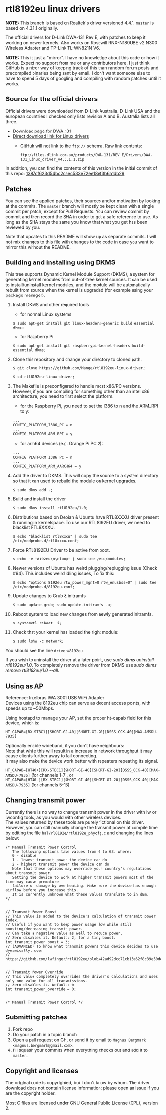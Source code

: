 # rtl8192eu linux drivers

**NOTE:** This branch is based on Realtek's driver versioned 4.4.1. `master` is based on 4.3.1.1 originally.

The official drivers for D-Link DWA-131 Rev E, with patches to keep it working on newer kernels.
Also works on Rosewill RNX-N180UBE v2 N300 Wireless Adapter and TP-Link TL-WN821N V6.

**NOTE:** This is just a "mirror". I have no knowledge about this code or how it works. Expect no support from me or any contributors here. I just think GitHub is a nicer way of keeping track of this than random forum posts and precompiled binaries being sent by email. I don't want someone else to have to spend 5 days of googling and compiling with random patches until it works.

## Source for the official drivers

Official drivers were downloaded from D-Link Australia. D-Link USA and the european countries I checked only lists revision A and B. Australia lists all three.

* [Download page for DWA-131][driver-downloads]
* [Direct download link for Linux drivers][direct-download]
  * GitHub will not link to the `ftp://` schema. Raw link contents:

      `ftp://files.dlink.com.au/products/DWA-131/REV_E/Drivers/DWA-131_Linux_driver_v4.3.1.1.zip`

In addition, you can find the contents of this version in the initial commit of this repo: [1387cf623d54bc2caec533e72ee18ef3b6a1db29][initial-commit]

## Patches

You can see the applied patches, their sources and/or motivation by looking at the commits. The `master` branch will mostly be kept clean with a single commit per patch, except for Pull Requests. You can review commit by commit and then record the SHA in order to get a safe reference to use. As long as the SHA stays the same you know that what you get has been reviewed by you.

Note that updates to this README will show up as separate commits. I will not mix changes to this file with changes to the code in case you want to mirror this without the README.

## Building and installing using DKMS

This tree supports Dynamic Kernel Module Support (DKMS), a system for
generating kernel modules from out-of-tree kernel sources. It can be used to
install/uninstall kernel modules, and the module will be automatically rebuilt
from source when the kernel is upgraded (for example using your package manager).

1. Install DKMS and other required tools

    * for normal Linux systems

    ```shell
    $ sudo apt-get install git linux-headers-generic build-essential dkms;
    ```

    * for Raspberry Pi

    ```shell
    $ sudo apt-get install git raspberrypi-kernel-headers build-essential dkms;
    ```

2. Clone this repository and change your directory to cloned path.

    ```shell
    $ git clone https://github.com/Mange/rtl8192eu-linux-driver;
    ```
    ```shell
    $ cd rtl8192eu-linux-driver;
    ```

3. The Makefile is preconfigured to handle most x86/PC versions. However, if you are compiling for something other than an intel x86 architecture, you need to first select the platform.

    * for the Raspberry Pi, you need to set the I386 to n and the ARM_RPI to y:

    ```sh
    ...
    CONFIG_PLATFORM_I386_PC = n
    ...
    CONFIG_PLATFORM_ARM_RPI = y
    ```

    * for arm64 devices (e.g. Orange Pi PC 2):

    ```sh
    ...
    CONFIG_PLATFORM_I386_PC = n
    ...
    CONFIG_PLATFORM_ARM_AARCH64 = y
    ```

4. Add the driver to DKMS. This will copy the source to a system directory so
that it can used to rebuild the module on kernel upgrades.

    ```shell
    $ sudo dkms add .;
    ```

5. Build and install the driver.

    ```shell
    $ sudo dkms install rtl8192eu/1.0;
    ```

6. Distributions based on Debian & Ubuntu have RTL8XXXU driver present & running in kernelspace. To use our RTL8192EU driver, we need to blacklist RTL8XXXU.

    ```shell
    $ echo "blacklist rtl8xxxu" | sudo tee /etc/modprobe.d/rtl8xxxu.conf;
    ```

7. Force RTL8192EU Driver to be active from boot.
    ```shell
    $ echo -e "8192eu\n\nloop" | sudo tee /etc/modules;
    ```

8. Newer versions of Ubuntu has weird plugging/replugging issue (Check #94). This includes weird idling issues, To fix this:

    ```shell
    $ echo "options 8192eu rtw_power_mgnt=0 rtw_enusbss=0" | sudo tee /etc/modprobe.d/8192eu.conf;
    ```

9. Update changes to Grub & initramfs

    ```shell
    $ sudo update-grub; sudo update-initramfs -u;
    ```

10. Reboot system to load new changes from newly generated initramfs.

    ```shell
    $ systemctl reboot -i;
    ```

11. Check that your kernel has loaded the right module:
 
    ```shell
    $ sudo lshw -c network;
    ```
   
You should see the line ```driver=8192eu```
    
If you wish to uninstall the driver at a later point, use
_sudo dkms uninstall rtl8192eu/1.0_. To completely remove the driver from DKMS use
_sudo dkms remove rtl8192eu/1.0 --all_.

## Using as AP

Reference: Intelbras IWA 3001 USB WiFi Adapter  
Devices using the 8192eu chip can serve as decent access points, with speeds up to ~50Mbps.  
 
Using hostapd to manage your AP, set the proper ht-capab field for this device, which is:  

`HT_CAPAB=[RX-STBC1][SHORT-GI-40][SHORT-GI-20][DSSS_CCK-40][MAX-AMSDU-7935]`

Optionally enable wideband, if you don't have neighbours:  
Note that while this will result in a increase in network throughput it may cause clients further away to fail connecting.  
It may also make the device work better with repeaters repeating its signal.  

`HT_CAPAB=[HT40+][RX-STBC1][SHORT-GI-40][SHORT-GI-20][DSSS_CCK-40][MAX-AMSDU-7935]` (for channels 1-7), or  
`HT_CAPAB=[HT40-][RX-STBC1][SHORT-GI-40][SHORT-GI-20][DSSS_CCK-40][MAX-AMSDU-7935]` (for channels 5-13)

## Changing transmit power

Currently there is no way to change transmit power in the driver with iw or iwconfig tools, as you would with other wireless devices.  
The values returned by these tools are purely fictional on this driver.
However, you can still manually change the transmit power at compile time
by editing the file `hal/rl8192e/rtl8192e_phycfg.c` and changing the lines below:

```
/* Manual Transmit Power Control 
   The following options take values from 0 to 63, where:
   0 - disable
   1 - lowest transmit power the device can do
   2 - highest transmit power the device can do
   Note that these options may override your country's regulations about transmit power.
   Setting the device to work at higher transmit powers most of the time may cause premature 
   failure or damage by overheating. Make sure the device has enough airflow before you increase this.
   It is currently unknown what these values translate to in dBm.
*/


// Transmit Power Boost
// This value is added to the device's calculation of transmit power index.
// Useful if you want to keep power usage low while still boosting/decreasing transmit power.
// Can take a negative value as well to reduce power.
// Zero disables it. Default: 2, for a tiny boost.
int transmit_power_boost = 2;
// (ADVANCED) To know what transmit powers this device decides to use dynamically, see:
// https://github.com/lwfinger/rtl8192ee/blob/42ad92dcc71cb15a62f8c39e50debe3a28566b5f/hal/phydm/rtl8192e/halhwimg8192e_rf.c#L1310


// Transmit Power Override
// This value completely overrides the driver's calculations and uses only one value for all transmissions.
// Zero disables it. Default: 0
int transmit_power_override = 0;


/* Manual Transmit Power Control */
```

## Submitting patches

1. Fork repo
2. Do your patch in a topic branch
3. Open a pull request on GH, or send it by email to `Magnus Bergmark <magnus.bergmark@gmail.com>`.
4. I'll squash your commits when everything checks out and add it to `master`.

## Copyright and licenses

The original code is copyrighted, but I don't know by whom. The driver download does not contain license information; please open an issue if you are the copyright holder.

Most C files are licensed under GNU General Public License (GPL), version 2.

[driver-downloads]: http://support.dlink.com.au/Download/download.aspx?product=DWA-131
[direct-download]: ftp://files.dlink.com.au/products/DWA-131/REV_E/Drivers/DWA-131_Linux_driver_v4.3.1.1.zip
[initial-commit]: https://github.com/Mange/rtl8192eu-linux-driver/commit/1387cf623d54bc2caec533e72ee18ef3b6a1db29
